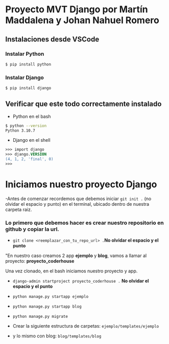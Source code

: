 # Proyecto MVT Django por Martín Maddalena y Johan Nahuel Romero

## Instalaciones desde VSCode
### Instalar Python

```bash
$ pip install python
```
### Instalar Django
```bash
$ pip install django
```

## Verificar que este todo correctamente instalado

- Python en el bash
```bash
$ python --version
Python 3.10.7
```
- Django en el shell
```ps
>>> import django
>>> django.VERSION
(4, 1, 2, 'final', 0)
>>>
```

# Iniciamos nuestro proyecto Django

-Antes de comenzar recordemos que debemos iniciar ```git init .``` (no olvidar el espacio y punto) en el terminal, ubicado dentro de nuestra carpeta raiz.

### Lo primero que debemos hacer es crear nuestro repositorio en github y copiar la url.

- ```git clone <reemplazar_con_tu_repo_url> .```**No olvidar el espacio y el punto**

"En nuestro caso creamos 2 app **ejemplo** y **blog**, vamos a llamar al proyecto: **proyecto_coderhouse**

Una vez clonado, en el bash iniciamos nuestro proyecto y app.

- ```django-admin startproject proyecto_coderhouse .```
**No olvidar el espacio y el punto**

- ```python manage.py startapp ejemplo```
- ```python manage.py startapp blog```

- ```python manage.py migrate```

- Crear la siguiente estructura de carpetas:
  ```ejemplo/templates/ejemplo```
- y lo mismo con blog:
  ```blog/templates/blog```

